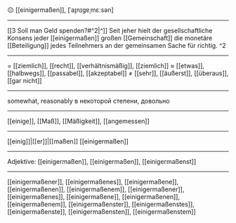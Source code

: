 😐 [[einigermaßen]], [ˈaɪ̯nɪɡɐˌmɛːsən]

---
[[3 Soll man Geld spenden?#^2|^]] Seit jeher hielt der gesellschaftliche Konsens jeder [[einigermaßen]] großen [[Gemeinschaft]] die monetäre [[Beteiligung]] jedes Teilnehmers an der gemeinsamen Sache für richtig. ^2

---
= [[ziemlich]], [[recht]], [[verhältnismäßig]], [[ziemlich]]
≈ [[etwas]], [[halbwegs]], [[passabel]], [[akzeptabel]]
≠ [[sehr]], [[äußerst]], [[überaus]], [[gar nicht]]

---
somewhat, reasonably
в некоторой степени, довольно

---
[[einige]], [[Maß]], [[Mäßigkeit]], [[angemessen]]

---
[[einig]]|[[er]]|[[maßen]]
[[einigermaßen]]


---
Adjektive: [[einigermaßen]], [[einigermaßen]], [[einigermaßenst]]

---
[[einigermaßener]], [[einigermaßenes]], [[einigermaßene]], [[einigermaßenen]], [[einigermaßenem]], [[einigermaßener]], [[einigermaßenes]], [[einigermaßene]], [[einigermaßenen]], [[einigermaßenem]], [[einigermaßenster]], [[einigermaßenstes]], [[einigermaßenste]], [[einigermaßensten]], [[einigermaßenstem]]